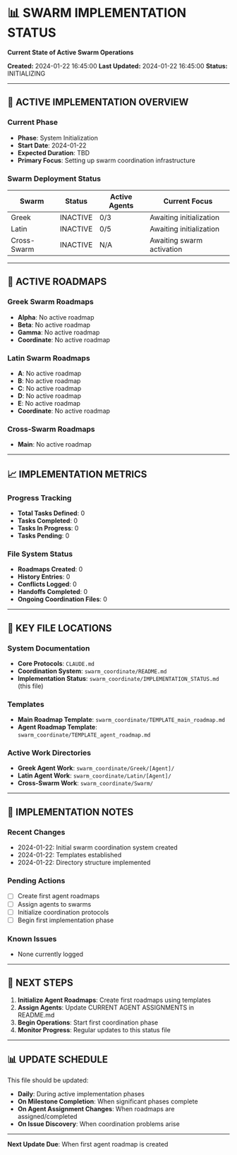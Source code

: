# 📊 SWARM IMPLEMENTATION STATUS
**Current State of Active Swarm Operations**

**Created:** 2024-01-22 16:45:00
**Last Updated:** 2024-01-22 16:45:00
**Status:** INITIALIZING

---

## 🚀 **ACTIVE IMPLEMENTATION OVERVIEW**

### **Current Phase**
- **Phase**: System Initialization
- **Start Date**: 2024-01-22
- **Expected Duration**: TBD
- **Primary Focus**: Setting up swarm coordination infrastructure

### **Swarm Deployment Status**
| Swarm | Status | Active Agents | Current Focus |
|-------|--------|---------------|---------------|
| Greek | INACTIVE | 0/3 | Awaiting initialization |
| Latin | INACTIVE | 0/5 | Awaiting initialization |
| Cross-Swarm | INACTIVE | N/A | Awaiting swarm activation |

---

## 📁 **ACTIVE ROADMAPS**

### **Greek Swarm Roadmaps**
- **Alpha**: No active roadmap
- **Beta**: No active roadmap
- **Gamma**: No active roadmap
- **Coordinate**: No active roadmap

### **Latin Swarm Roadmaps**
- **A**: No active roadmap
- **B**: No active roadmap
- **C**: No active roadmap
- **D**: No active roadmap
- **E**: No active roadmap
- **Coordinate**: No active roadmap

### **Cross-Swarm Roadmaps**
- **Main**: No active roadmap

---

## 📈 **IMPLEMENTATION METRICS**

### **Progress Tracking**
- **Total Tasks Defined**: 0
- **Tasks Completed**: 0
- **Tasks In Progress**: 0
- **Tasks Pending**: 0

### **File System Status**
- **Roadmaps Created**: 0
- **History Entries**: 0
- **Conflicts Logged**: 0
- **Handoffs Completed**: 0
- **Ongoing Coordination Files**: 0

---

## 🔗 **KEY FILE LOCATIONS**

### **System Documentation**
- **Core Protocols**: `CLAUDE.md`
- **Coordination System**: `swarm_coordinate/README.md`
- **Implementation Status**: `swarm_coordinate/IMPLEMENTATION_STATUS.md` (this file)

### **Templates**
- **Main Roadmap Template**: `swarm_coordinate/TEMPLATE_main_roadmap.md`
- **Agent Roadmap Template**: `swarm_coordinate/TEMPLATE_agent_roadmap.md`

### **Active Work Directories**
- **Greek Agent Work**: `swarm_coordinate/Greek/[Agent]/`
- **Latin Agent Work**: `swarm_coordinate/Latin/[Agent]/`
- **Cross-Swarm Work**: `swarm_coordinate/Swarm/`

---

## 📝 **IMPLEMENTATION NOTES**

### **Recent Changes**
- 2024-01-22: Initial swarm coordination system created
- 2024-01-22: Templates established
- 2024-01-22: Directory structure implemented

### **Pending Actions**
- [ ] Create first agent roadmaps
- [ ] Assign agents to swarms
- [ ] Initialize coordination protocols
- [ ] Begin first implementation phase

### **Known Issues**
- None currently logged

---

## 🎯 **NEXT STEPS**

1. **Initialize Agent Roadmaps**: Create first roadmaps using templates
2. **Assign Agents**: Update CURRENT AGENT ASSIGNMENTS in README.md
3. **Begin Operations**: Start first coordination phase
4. **Monitor Progress**: Regular updates to this status file

---

## 📊 **UPDATE SCHEDULE**

This file should be updated:
- **Daily**: During active implementation phases
- **On Milestone Completion**: When significant phases complete
- **On Agent Assignment Changes**: When roadmaps are assigned/completed
- **On Issue Discovery**: When coordination problems arise

---

**Next Update Due**: When first agent roadmap is created